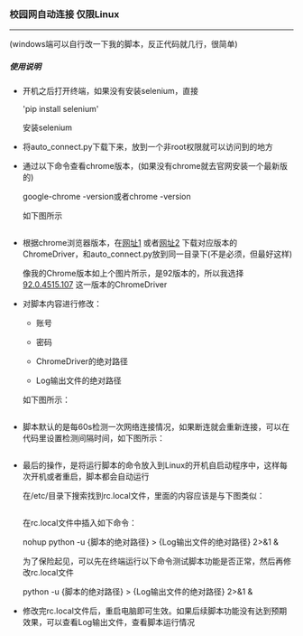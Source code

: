 ### 校园网自动连接 仅限Linux

* * *

(windows端可以自行改一下我的脚本，反正代码就几行，很简单)

##### 使用说明

-   开机之后打开终端，如果没有安装selenium，直接
    
    'pip install selenium'
    
    安装selenium
    
-   将auto_connect.py下载下来，放到一个非root权限就可以访问到的地方
    
-   通过以下命令查看chrome版本，(如果没有chrome就去官网安装一个最新版的)
    
    google-chrome -version或者chrome -version
    
    如下图所示
    
    ![]()
    
-   根据chrome浏览器版本，在[网址1](https://sites.google.com/chromium.org/driver/downloads) 或者[网址2](https://npm.taobao.org/mirrors/chromedriver/) 下载对应版本的ChromeDriver，和auto_connect.py放到同一目录下(不是必须，但最好这样)
    
    像我的Chrome版本如上个图片所示，是92版本的，所以我选择[92.0.4515.107](https://chromedriver.storage.googleapis.com/index.html?path=92.0.4515.107/) 这一版本的ChromeDriver
    
-   对脚本内容进行修改：
    
    -   账号
        
    -   密码
        
    -   ChromeDriver的绝对路径
        
    -   Log输出文件的绝对路径
        
    
    如下图所示：
    
    ![]()
    
-   脚本默认的是每60s检测一次网络连接情况，如果断连就会重新连接，可以在代码里设置检测间隔时间，如下图所示：
    
    ![]()
    
-   最后的操作，是将运行脚本的命令放入到Linux的开机自启动程序中，这样每次开机或者重启，脚本都会自动运行
    
    在/etc/目录下搜索找到rc.local文件，里面的内容应该是与下图类似：
    
    ![]()
    
    在rc.local文件中插入如下命令：
    
    nohup python -u {脚本的绝对路径} > {Log输出文件的绝对路径} 2>&1 &
    
    为了保险起见，可以先在终端运行以下命令测试脚本功能是否正常，然后再修改rc.local文件
    
    python -u {脚本的绝对路径} > {Log输出文件的绝对路径} 2>&1 &
    
-   修改完rc.local文件后，重启电脑即可生效。如果后续脚本功能没有达到预期效果，可以查看Log输出文件，查看脚本运行情况

